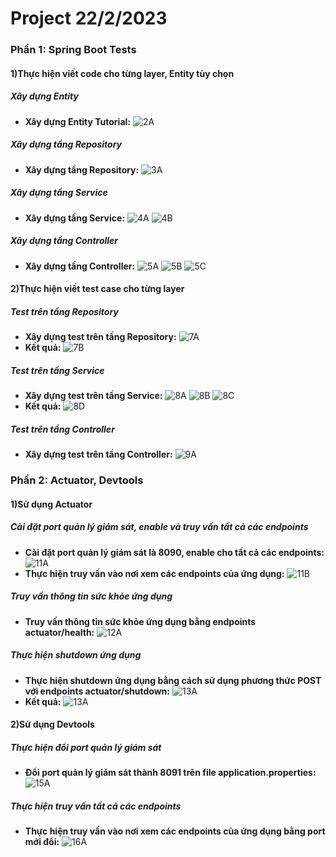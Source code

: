 # Project 22/2/2023

### Phần 1: Spring Boot Tests

#### 1)Thực hiện viết code cho từng layer, Entity tùy chọn

##### Xây dựng Entity
* **Xây dựng Entity Tutorial:**
![2A](https://github.com/Bachos0605/Project22_2/blob/main/Project_Tutorials/src/main/resources/Static/I.1.1.png)

##### Xây dựng tầng Repository
* **Xây dựng tầng Repository:**
![3A](https://github.com/Bachos0605/Project22_2/blob/main/Project_Tutorials/src/main/resources/Static/I.1.2.png)

##### Xây dựng tầng Service
* **Xây dựng tầng Service:**
![4A](https://github.com/Bachos0605/Project22_2/blob/main/Project_Tutorials/src/main/resources/Static/I.1.3.png)
![4B](https://github.com/Bachos0605/Project22_2/blob/main/Project_Tutorials/src/main/resources/Static/I.1.4.png)

##### Xây dựng tầng Controller
* **Xây dựng tầng Controller:**
![5A](https://github.com/Bachos0605/Project22_2/blob/main/Project_Tutorials/src/main/resources/Static/I.1.5.png)
![5B](https://github.com/Bachos0605/Project22_2/blob/main/Project_Tutorials/src/main/resources/Static/I.1.6.png)
![5C](https://github.com/Bachos0605/Project22_2/blob/main/Project_Tutorials/src/main/resources/Static/I.1.7.png)

#### 2)Thực hiện viết test case cho từng layer 

##### Test trên tầng Repository
* **Xây dựng test trên tầng Repository:**
![7A](https://github.com/Bachos0605/Project22_2/blob/main/Project_Tutorials/src/main/resources/Static/I.2.1.png)
* **Kết quả:**
![7B](https://github.com/Bachos0605/Project22_2/blob/main/Project_Tutorials/src/main/resources/Static/I.2.2.png)

##### Test trên tầng Service
* **Xây dựng test trên tầng Service:**
![8A](https://github.com/Bachos0605/Project22_2/blob/main/Project_Tutorials/src/main/resources/Static/I.2.3.png)
![8B](https://github.com/Bachos0605/Project22_2/blob/main/Project_Tutorials/src/main/resources/Static/I.2.4.png)
![8C](https://github.com/Bachos0605/Project22_2/blob/main/Project_Tutorials/src/main/resources/Static/I.2.5.png)
* **Kết quả:**
![8D](https://github.com/Bachos0605/Project22_2/blob/main/Project_Tutorials/src/main/resources/Static/I.2.6.png)

##### Test trên tầng Controller
* **Xây dựng test trên tầng Controller:**
![9A](https://github.com/Bachos0605/Project22_2/blob/main/Project_Tutorials/src/main/resources/Static/I.2.7.png)

### Phần 2: Actuator, Devtools

#### 1)Sử dụng Actuator

##### Cài đặt port quản lý giám sát, enable và truy vấn tất cả các endpoints
* **Cài đặt port quản lý giám sát là 8090, enable cho tất cả các endpoints:**
![11A](https://github.com/Bachos0605/Project22_2/blob/main/Project_Tutorials/src/main/resources/Static/II.1.1.png)
* **Thực hiện truy vấn vào nơi xem các endpoints của ứng dụng:**
![11B](https://github.com/Bachos0605/Project22_2/blob/main/Project_Tutorials/src/main/resources/Static/II.1.2.png)

##### Truy vấn thông tin sức khỏe ứng dụng
* **Truy vấn thông tin sức khỏe ứng dụng bằng endpoints actuator/health:**
![12A](https://github.com/Bachos0605/Project22_2/blob/main/Project_Tutorials/src/main/resources/Static/II.1.3.png)

##### Thực hiện shutdown ứng dụng
* **Thực hiện shutdown ứng dụng bằng cách sử dụng phương thức POST với endpoints actuator/shutdown:**
![13A](https://github.com/Bachos0605/Project22_2/blob/main/Project_Tutorials/src/main/resources/Static/II.1.4.png)
* **Kết quả:**
![13A](https://github.com/Bachos0605/Project22_2/blob/main/Project_Tutorials/src/main/resources/Static/II.1.5.png)

#### 2)Sử dụng Devtools

##### Thực hiện đổi port quản lý giám sát
* **Đổi port quản lý giám sát thành 8091 trên file application.properties:**
![15A](https://github.com/Bachos0605/Project22_2/blob/main/Project_Tutorials/src/main/resources/Static/II.2.1.png)

##### Thực hiện truy vấn tất cả các endpoints
* **Thực hiện truy vấn vào nơi xem các endpoints của ứng dụng bằng port mới đổi:**
![16A](https://github.com/Bachos0605/Project22_2/blob/main/Project_Tutorials/src/main/resources/Static/II.2.2.png)


